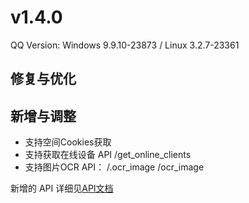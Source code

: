 # v1.4.0

QQ Version: Windows 9.9.10-23873 / Linux 3.2.7-23361

## 修复与优化

## 新增与调整
* 支持空间Cookies获取
* 支持获取在线设备 API /get_online_clients
* 支持图片OCR API： /.ocr_image /ocr_image

新增的 API 详细见[API文档](https://napneko.github.io/zh-CN/develop/extends_api)
